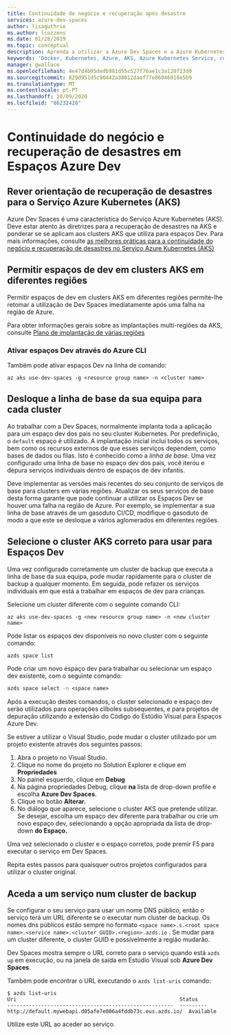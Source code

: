 ```yaml
---
title: Continuidade de negócio e recuperação após desastre
services: azure-dev-spaces
author: lisaguthrie
ms.author: lcozzens
ms.date: 01/28/2019
ms.topic: conceptual
description: Aprenda a utilizar a Azure Dev Spaces e a Azure Kubernetes Services para fornecer continuidade de negócios e preparar-se para a recuperação de desastres
keywords: 'Docker, Kubernetes, Azure, AKS, Azure Kubernetes Service, contentores, Helm, malha de serviço, encaminhamento de malha de serviço, kubectl, k8s '
manager: gwallace
ms.openlocfilehash: 4e47d4b05dedb981d55c527f76ae1c3a120f23d0
ms.sourcegitcommit: 829d951d5c90442a38012daaf77e86046018e5b9
ms.translationtype: MT
ms.contentlocale: pt-PT
ms.lasthandoff: 10/09/2020
ms.locfileid: "86232428"
---
```

# <a name="business-continuity-and-disaster-recovery-in-azure-dev-spaces"></a>Continuidade do negócio e recuperação de desastres em Espaços Azure Dev

## <a name="review-disaster-recovery-guidance-for-azure-kubernetes-service-aks"></a>Rever orientação de recuperação de desastres para o Serviço Azure Kubernetes (AKS)

Azure Dev Spaces é uma característica do Serviço Azure Kubernetes (AKS). Deve estar atento às diretrizes para a recuperação de desastres na AKS e ponderar se se aplicam aos clusters AKS que utiliza para espaços Dev. Para mais informações, consulte [as melhores práticas para a continuidade do negócio e recuperação de desastres no Serviço Azure Kubernetes (AKS)](../../aks/operator-best-practices-multi-region.md)

## <a name="enable-dev-spaces-on-aks-clusters-in-different-regions"></a>Permitir espaços de dev em clusters AKS em diferentes regiões

Permitir espaços de dev em clusters AKS em diferentes regiões permite-lhe retomar a utilização de Dev Spaces imediatamente após uma falha na região de Azure.

Para obter informações gerais sobre as implantações multi-regiões da AKS, consulte [Plano de implantação de várias regiões](../../aks/operator-best-practices-multi-region.md#plan-for-multiregion-deployment)

### <a name="enable-dev-spaces-via-the-azure-cli"></a>Ativar espaços Dev através do Azure CLI

Também pode ativar espaços Dev na linha de comando:

```azurecli
az aks use-dev-spaces -g <resource group name> -n <cluster name>
```

## <a name="deploy-your-teams-baseline-to-each-cluster"></a>Desloque a linha de base da sua equipa para cada cluster

Ao trabalhar com a Dev Spaces, normalmente implanta toda a aplicação para um espaço dev dos pais no seu cluster Kubernetes. Por predefinição, o `default` espaço é utilizado. A implantação inicial inclui todos os serviços, bem como os recursos externos de que esses serviços dependem, como bases de dados ou filas. Isto é conhecido como a *linha de base.* Uma vez configurado uma linha de base no espaço dev dos pais, você iterou e depura serviços individuais dentro de espaços de dev infantis.

Deve implementar as versões mais recentes do seu conjunto de serviços de base para clusters em várias regiões. Atualizar os seus serviços de base desta forma garante que pode continuar a utilizar os Espaços Dev se houver uma falha na região de Azure. Por exemplo, se implementar a sua linha de base através de um gasoduto CI/CD, modifique o gasoduto de modo a que este se desloque a vários aglomerados em diferentes regiões.

## <a name="select-the-correct-aks-cluster-to-use-for-dev-spaces"></a>Selecione o cluster AKS correto para usar para Espaços Dev

Uma vez configurado corretamente um cluster de backup que executa a linha de base da sua equipa, pode mudar rapidamente para o cluster de backup a qualquer momento. Em seguida, pode refazer os serviços individuais em que está a trabalhar em espaços de dev para crianças.

Selecione um cluster diferente com o seguinte comando CLI:

```azurecli
az aks use-dev-spaces -g <new resource group name> -n <new cluster name>
```

Pode listar os espaços dev disponíveis no novo cluster com o seguinte comando:

```cmd
azds space list
```

Pode criar um novo espaço dev para trabalhar ou selecionar um espaço dev existente, com o seguinte comando:

```cmd
azds space select -n <space name>
```

Após a execução destes comandos, o cluster selecionado e espaço dev serão utilizados para operações clíboles subsequentes, e para projetos de depuração utilizando a extensão do Código do Estúdio Visual para Espaços Azure Dev.

Se estiver a utilizar o Visual Studio, pode mudar o cluster utilizado por um projeto existente através dos seguintes passos:

1. Abra o projeto no Visual Studio.
1. Clique no nome do projeto no Solution Explorer e clique em **Propriedades**
1. No painel esquerdo, clique em **Debug**
1. Na página propriedades Debug, clique **na** lista de drop-down profile e escolha **Azure Dev Spaces**.
1. Clique no botão **Alterar.**
1. No diálogo que aparece, selecione o cluster AKS que pretende utilizar. Se desejar, escolha um espaço dev diferente para trabalhar ou crie um novo espaço dev, selecionando a opção apropriada da lista de drop-down **do Espaço.**

Uma vez selecionado o cluster e o espaço corretos, pode premir F5 para executar o serviço em Dev Spaces.

Repita estes passos para quaisquer outros projetos configurados para utilizar o cluster original.

## <a name="access-a-service-on-a-backup-cluster"></a>Aceda a um serviço num cluster de backup

Se configurar o seu serviço para usar um nome DNS público, então o serviço terá um URL diferente se o executar num cluster de backup. Os nomes dns públicos estão sempre no formato `<space name>.s.<root space name>.<service name>.<cluster GUID>.<region>.azds.io` . Se mudar para um cluster diferente, o cluster GUID e possivelmente a região mudarão.

Dev Spaces mostra sempre o URL correto para o serviço quando está `azds up` em execução, ou na janela de saída em Estúdio Visual sob **Azure Dev Spaces**.

Também pode encontrar o URL executando o `azds list-uris` comando:
```
$ azds list-uris
Uri                                                     Status
------------------------------------------------------  ---------
http://default.mywebapi.d05afe7e006a4fddb73c.eus.azds.io/  Available
```

Utilize este URL ao aceder ao serviço.
